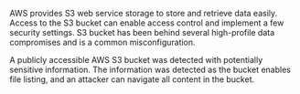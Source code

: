 AWS provides S3 web service storage to store and retrieve data easily. Access to the S3 bucket can enable access control and implement a few security settings. S3 bucket has been behind several high-profile data compromises and is a common misconfiguration.

A publicly accessible AWS S3 bucket was detected with potentially sensitive information. The information was detected as the bucket enables file listing, and an attacker can navigate all content in the bucket.
